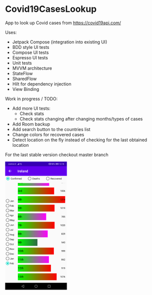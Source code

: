 # Covid19CasesLookup
App to look up Covid cases from https://covid19api.com/

Uses:
- Jetpack Compose (integration into existing UI)
- BDD style UI tests
- Compose UI tests
- Espresso UI tests
- Unit tests
- MVVM architecture
- StateFlow
- SharedFlow
- Hilt for dependency injection
- View Binding

Work in progress / TODO:
- Add more UI tests:
    - Check stats
    - Check stats changing after changing months/types of cases
- Add Room backup
- Add search button to the countries list
- Change colors for recovered cases
- Detect location on the fly instead of checking for the last obtained location

For the last stable version checkout master branch

<img src="screenshots/second_updated_colors.png" width="200">
